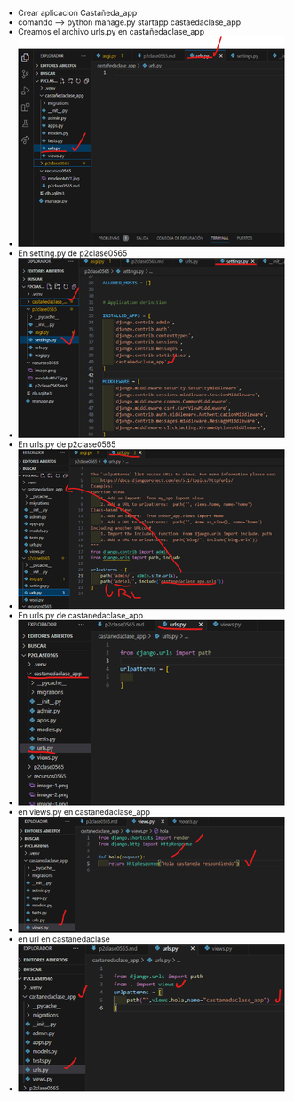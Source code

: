 - Crear aplicacion Castañeda_app
- comando --> python manage.py startapp castaedaclase_app
- Creamos el archivo urls.py en castañedaclase_app
- ![alt text](image.png)
- En setting.py de p2clase0565
- ![alt text](image-2.png)
- En urls.py de p2clase0565
- ![alt text](image-1.png)
- En urls.py de castanedaclase_app
- ![alt text](image-4.png)
- en views.py en castanedaclase_app
- ![alt text](image-3.png)
- en url en castanedaclase
- ![alt text](image-5.png)